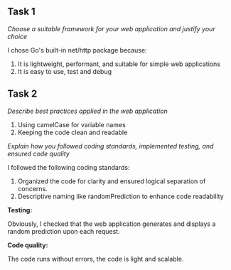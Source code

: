 ## Task 1

*Choose a suitable framework for your web application and justify your choice*

I chose Go's built-in net/http package because:
1) It is lightweight, performant, and suitable for simple web applications
2) It is easy to use, test and debug

## Task 2

*Describe best practices applied in the web application*

1) Using camelCase for variable names
2) Keeping the code clean and readable

*Explain how you followed coding standards, implemented testing, and ensured code quality*

I followed the following coding standards:
1) Organized the code for clarity and ensured logical separation of concerns.
2) Descriptive naming like randomPrediction to enhance code readability

**Testing:**

Obviously, I checked that the web application generates and displays a random prediction upon each request.

**Code quality:**

The code runs without errors, the code is light and scalable.


